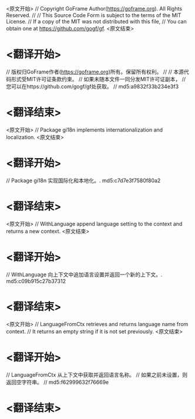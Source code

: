 
<原文开始>
// Copyright GoFrame Author(https://goframe.org). All Rights Reserved.
//
// This Source Code Form is subject to the terms of the MIT License.
// If a copy of the MIT was not distributed with this file,
// You can obtain one at https://github.com/gogf/gf.
<原文结束>

# <翻译开始>
// 版权归GoFrame作者(https://goframe.org)所有。保留所有权利。
//
// 本源代码形式受MIT许可证条款约束。
// 如果未随本文件一同分发MIT许可证副本，
// 您可以在https://github.com/gogf/gf处获取。
// md5:a9832f33b234e3f3
# <翻译结束>


<原文开始>
// Package gi18n implements internationalization and localization.
<原文结束>

# <翻译开始>
// Package gi18n 实现国际化和本地化。. md5:c7d7e3f7580f80a2
# <翻译结束>


<原文开始>
// WithLanguage append language setting to the context and returns a new context.
<原文结束>

# <翻译开始>
// WithLanguage 向上下文中追加语言设置并返回一个新的上下文。. md5:c09b915c27b37312
# <翻译结束>


<原文开始>
// LanguageFromCtx retrieves and returns language name from context.
// It returns an empty string if it is not set previously.
<原文结束>

# <翻译开始>
// LanguageFromCtx 从上下文中获取并返回语言名称。
// 如果之前未设置，则返回空字符串。
// md5:f62999632f76669e
# <翻译结束>

